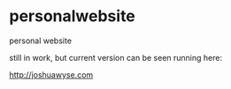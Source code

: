 personalwebsite
=======================

personal website

still in work, but current version can be seen running here:

http://joshuawyse.com
